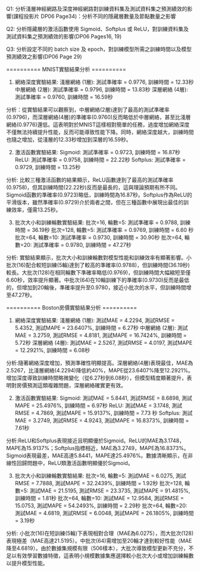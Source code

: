 Q1: 分析淺層神經網路及深度神經網路對訓練資料集及測試資料集之預測績效的影響(課程投影片 DP06 Page34)：分析不同的隱藏層數量及節點數量之影響

Q2: 分析隱藏層的激活函數使用 Sigmoid、Softplus 或 ReLU，對訓練資料集及測試資料集之預測績效的影響(DP06 Pages16, 19)

Q3: 分析設定不同的 batch size 及 epoch，對訓練模型所需之訓練時間以及模型預測績效之影響(DP06 Page 29)

========== MNIST實驗結果分析 ==========
1. 網絡深度實驗結果:
  淺層網絡 (1層): 測試準確率 = 0.9776, 訓練時間 = 12.33秒
  中層網絡 (2層): 測試準確率 = 0.9796, 訓練時間 = 13.83秒
  深層網絡 (4層): 測試準確率 = 0.9760, 訓練時間 = 16.59秒

分析：從實驗結果可以觀察到，中層網絡(2層)達到了最高的測試準確率(0.9796)，而深層網絡(4層)的準確率(0.9760)反而略低於中層網絡，甚至比淺層網絡(0.9776)還低。這表明對於MNIST這樣相對簡單的任務，過度增加網絡深度不僅無法持續提升性能，反而可能導致性能下降。同時，網絡深度越大，訓練時間也隨之增加，從淺層的12.33秒增加到深層的16.59秒。

2. 激活函數實驗結果:
  Sigmoid: 測試準確率 = 0.9723, 訓練時間 = 16.87秒
  ReLU: 測試準確率 = 0.9758, 訓練時間 = 22.22秒
  Softplus: 測試準確率 = 0.9729, 訓練時間 = 13.25秒

分析: 比較三種激活函數的結果顯示，ReLU函數達到了最高的測試準確率(0.9758)，但其訓練時間(22.22秒)反而是最長的，這與理論預期有所不同。Sigmoid函數的準確率(0.9723)略低，訓練時間為16.87秒。Softplus作為ReLU的平滑版本，雖然準確率(0.9729)介於兩者之間，但在三種函數中展現出最佳的訓練效率，僅需13.25秒。

3. 批次大小和訓練輪數實驗結果:
  批次=16, 輪數=5: 測試準確率 = 0.9788, 訓練時間 = 36.19秒
  批次=128, 輪數=5: 測試準確率 = 0.9769, 訓練時間 = 6.60 秒
  批次=64, 輪數=10: 測試準確率 = 0.9730, 訓練時間 = 30.90秒
  批次=64, 輪數=20: 測試準確率 = 0.9780, 訓練時間 = 47.27秒

分析: 實驗結果顯示，批次大小和訓練輪數對模型性能和訓練效率有顯著影響。小批次(16)配合較短訓練(5輪)達到了較高的準確率(0.9788)，但訓練時間(36.19秒)較長。大批次(128)在相同輪數下準確率略低(0.9769)，但訓練時間大幅縮短至僅6.60秒，效率提升顯著。中批次(64)在10輪訓練下的準確率(0.9730)反而是最低的，但增加到20輪後，準確率提升至0.9780，接近小批次的水平，但訓練時間增至47.27秒。

========== Boston房價實驗結果分析 ==========
1. 網絡深度實驗結果:
  淺層網絡 (1層): 測試MAE = 4.2294, 測試RMSE = 5.4352, 測試MAPE = 23.6407%, 訓練時間 = 6.27秒
  中層網絡 (2層): 測試MAE = 3.2759, 測試RMSE = 4.8181, 測試MAPE = 16.7424%, 訓練時間 = 5.72秒
  深層網絡 (4層): 測試MAE = 2.5267, 測試RMSE = 4.0197, 測試MAPE = 12.2921%, 訓練時間 = 6.08秒

分析:隨著網絡深度增加，預測準確性明顯提高。深層網絡(4層)表現最佳，MAE為2.5267，比淺層網絡(4.2294)降低約40%，MAPE從23.6407%降至12.2921%。增加深度導致訓練時間略微變化（從6.27秒到6.08秒），但模型精度顯著提升，表明對房價預測這類複雜問題，深層網絡確實更有效。

2. 激活函數實驗結果:
  Sigmoid: 測試MAE = 5.8441, 測試RMSE = 8.6898, 測試MAPE = 25.4976%, 訓練時間 = 6.97秒
  ReLU: 測試MAE = 3.1748, 測試RMSE = 4.7869, 測試MAPE = 15.9137%, 訓練時間 = 7.73 秒
  Softplus: 測試MAE = 3.2749, 測試RMSE = 4.9243, 測試MAPE = 16.8373%, 訓練時間 = 7.61秒

分析:ReLU和Softplus表現接近且明顯優於Sigmoid。ReLU的MAE為3.1748，MAPE為15.9137%；Softplus指標相近，MAE為3.2749，MAPE為16.8373%。Sigmoid表現最差，MAE高達5.8441，MAPE達25.4976%。數據清晰顯示，在非線性回歸問題中，ReLU類激活函數明顯優於Sigmoid。

3. 批次大小和訓練輪數實驗結果:
  批次=16, 輪數=5: 測試MAE = 6.0275, 測試RMSE = 7.7888, 測試MAPE = 32.2439%, 訓練時間 = 1.92秒
  批次=128, 輪數=5: 測試MAE = 21.5195, 測試RMSE = 23.3735, 測試MAPE = 91.4815%, 訓練時間 = 1.81秒
  批次=64, 輪數=10: 測試MAE = 12.9584, 測試RMSE = 15.0753, 測試MAPE = 54.2493%, 訓練時間 = 2.29秒
  批次=64, 輪數=20: 測試MAE = 4.6819, 測試RMSE = 6.0048, 測試MAPE = 26.1805%, 訓練時間 = 3.19秒

分析: 小批次(16)在短訓練(5輪)下表現相對合理（MAE為6.0275），而大批次(128)表現極差（MAE高達21.5195）。中批次(64)需增加至20輪才達到較好性能（MAE降至4.6819）。由於數據集規模有限（506樣本），大批次導致模型更新不充分，不足以有效學習數據特徵，這表明小規模數據集應選擇較小批次大小或增加訓練輪數以提升模型性能。
